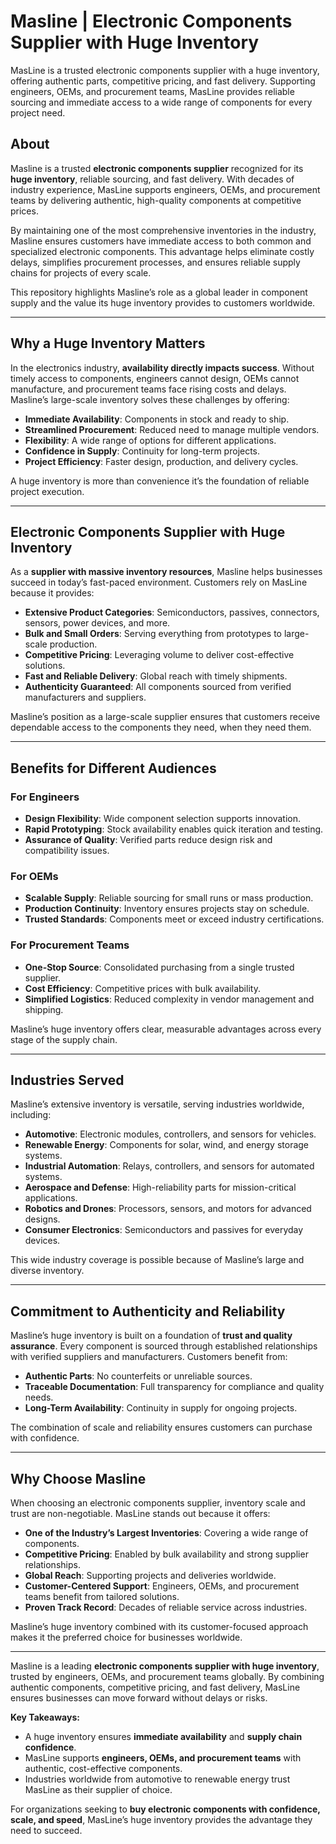 # Masline | Electronic Components Supplier with Huge Inventory

MasLine is a trusted electronic components supplier with a huge inventory, offering authentic parts, competitive pricing, and fast delivery. Supporting engineers, OEMs, and procurement teams, MasLine provides reliable sourcing and immediate access to a wide range of components for every project need.

## About  
Masline is a trusted **electronic components supplier** recognized for its **huge inventory**, reliable sourcing, and fast delivery. With decades of industry experience, MasLine supports engineers, OEMs, and procurement teams by delivering authentic, high-quality components at competitive prices.  

By maintaining one of the most comprehensive inventories in the industry, Masline ensures customers have immediate access to both common and specialized electronic components. This advantage helps eliminate costly delays, simplifies procurement processes, and ensures reliable supply chains for projects of every scale.  

This repository highlights Masline’s role as a global leader in component supply and the value its huge inventory provides to customers worldwide.  

---

## Why a Huge Inventory Matters  

In the electronics industry, **availability directly impacts success**. Without timely access to components, engineers cannot design, OEMs cannot manufacture, and procurement teams face rising costs and delays. Masline’s large-scale inventory solves these challenges by offering:  

- **Immediate Availability**: Components in stock and ready to ship.  
- **Streamlined Procurement**: Reduced need to manage multiple vendors.  
- **Flexibility**: A wide range of options for different applications.  
- **Confidence in Supply**: Continuity for long-term projects.  
- **Project Efficiency**: Faster design, production, and delivery cycles.  

A huge inventory is more than convenience it’s the foundation of reliable project execution.  

---

## Electronic Components Supplier with Huge Inventory  

As a **supplier with massive inventory resources**, Masline helps businesses succeed in today’s fast-paced environment. Customers rely on MasLine because it provides:  

- **Extensive Product Categories**: Semiconductors, passives, connectors, sensors, power devices, and more.  
- **Bulk and Small Orders**: Serving everything from prototypes to large-scale production.  
- **Competitive Pricing**: Leveraging volume to deliver cost-effective solutions.  
- **Fast and Reliable Delivery**: Global reach with timely shipments.  
- **Authenticity Guaranteed**: All components sourced from verified manufacturers and suppliers.  

Masline’s position as a large-scale supplier ensures that customers receive dependable access to the components they need, when they need them.  

---

## Benefits for Different Audiences  

### For Engineers  
- **Design Flexibility**: Wide component selection supports innovation.  
- **Rapid Prototyping**: Stock availability enables quick iteration and testing.  
- **Assurance of Quality**: Verified parts reduce design risk and compatibility issues.  

### For OEMs  
- **Scalable Supply**: Reliable sourcing for small runs or mass production.  
- **Production Continuity**: Inventory ensures projects stay on schedule.  
- **Trusted Standards**: Components meet or exceed industry certifications.  

### For Procurement Teams  
- **One-Stop Source**: Consolidated purchasing from a single trusted supplier.  
- **Cost Efficiency**: Competitive prices with bulk availability.  
- **Simplified Logistics**: Reduced complexity in vendor management and shipping.  

Masline’s huge inventory offers clear, measurable advantages across every stage of the supply chain.  

---

## Industries Served  

Masline’s extensive inventory is versatile, serving industries worldwide, including:  

- **Automotive**: Electronic modules, controllers, and sensors for vehicles.  
- **Renewable Energy**: Components for solar, wind, and energy storage systems.  
- **Industrial Automation**: Relays, controllers, and sensors for automated systems.  
- **Aerospace and Defense**: High-reliability parts for mission-critical applications.  
- **Robotics and Drones**: Processors, sensors, and motors for advanced designs.  
- **Consumer Electronics**: Semiconductors and passives for everyday devices.  

This wide industry coverage is possible because of Masline’s large and diverse inventory.  

---

## Commitment to Authenticity and Reliability  

Masline’s huge inventory is built on a foundation of **trust and quality assurance**. Every component is sourced through established relationships with verified suppliers and manufacturers. Customers benefit from:  

- **Authentic Parts**: No counterfeits or unreliable sources.  
- **Traceable Documentation**: Full transparency for compliance and quality needs.  
- **Long-Term Availability**: Continuity in supply for ongoing projects.  

The combination of scale and reliability ensures customers can purchase with confidence.  

---

## Why Choose Masline  

When choosing an electronic components supplier, inventory scale and trust are non-negotiable. MasLine stands out because it offers:  

- **One of the Industry’s Largest Inventories**: Covering a wide range of components.  
- **Competitive Pricing**: Enabled by bulk availability and strong supplier relationships.  
- **Global Reach**: Supporting projects and deliveries worldwide.  
- **Customer-Centered Support**: Engineers, OEMs, and procurement teams benefit from tailored solutions.  
- **Proven Track Record**: Decades of reliable service across industries.  

Masline’s huge inventory combined with its customer-focused approach makes it the preferred choice for businesses worldwide.  

---  

Masline is a leading **electronic components supplier with huge inventory**, trusted by engineers, OEMs, and procurement teams globally. By combining authentic components, competitive pricing, and fast delivery, MasLine ensures businesses can move forward without delays or risks.  

**Key Takeaways:**  

- A huge inventory ensures **immediate availability** and **supply chain confidence**.  
- MasLine supports **engineers, OEMs, and procurement teams** with authentic, cost-effective components.  
- Industries worldwide from automotive to renewable energy trust MasLine as their supplier of choice.  

For organizations seeking to **buy electronic components with confidence, scale, and speed**, MasLine’s huge inventory provides the advantage they need to succeed.  
